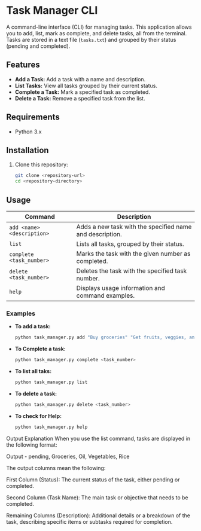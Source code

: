 # Task Manager CLI

A command-line interface (CLI) for managing tasks. This application allows you to add, list, mark as complete, and delete tasks, all from the terminal. Tasks are stored in a text file (`tasks.txt`) and grouped by their status (pending and completed).

## Features

- **Add a Task:** Add a task with a name and description.
- **List Tasks:** View all tasks grouped by their current status.
- **Complete a Task:** Mark a specified task as completed.
- **Delete a Task:** Remove a specified task from the list.

## Requirements

- Python 3.x

## Installation

1. Clone this repository:
   ```bash
   git clone <repository-url>
   cd <repository-directory>


## Usage

| Command                   | Description                                          |
|---------------------------|------------------------------------------------------|
| `add <name> <description>` | Adds a new task with the specified name and description. |
| `list`                    | Lists all tasks, grouped by their status.            |
| `complete <task_number>`  | Marks the task with the given number as completed.   |
| `delete <task_number>`    | Deletes the task with the specified task number.     |
| `help`                    | Displays usage information and command examples.     |


### Examples

- **To add a task:**
   ```bash
   python task_manager.py add "Buy groceries" "Get fruits, veggies, and milk"

- **To Complete a task:**
   ```bash
   python task_manager.py complete <task_number>

- **To list all taks:**
   ```bash
   python task_manager.py list

- **To delete a task:**
   ```bash
   python task_manager.py delete <task_number>

- **To check for Help:**
   ```bash
   python task_manager.py help

Output Explanation
When you use the list command, tasks are displayed in the following format:

Output - pending, Groceries, Oil, Vegetables, Rice

The output columns mean the following:

First Column (Status): The current status of the task, either pending or completed.

Second Column (Task Name): The main task or objective that needs to be completed.

Remaining Columns (Description): Additional details or a breakdown of the task, describing specific items or subtasks required for completion.

